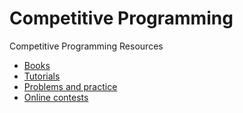 # Competitive Programming
Competitive Programming Resources

* [Books](resources/books.md)
* [Tutorials](resources/tutorials.md)
* [Problems and practice](resources/problems_practice.md)
* [Online contests](resources/online_contests.md)
